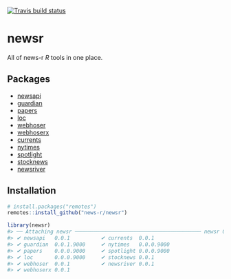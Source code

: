 <!-- README.md is generated from README.Rmd. Please edit that file -->


<!-- badges: start -->
[![Travis build status](https://travis-ci.org/news-r/newsr.svg?branch=master)](https://travis-ci.org/news-r/newsr)
<!-- badges: end -->

# newsr

All of news-r _R_ tools in one place.

## Packages

- [newsapi](https://github.com/news-r/newsapi)
- [guardian](https://github.com/news-r/guardian)
- [papers](https://github.com/news-r/papers)
- [loc](https://github.com/news-r/loc)
- [webhoser](https://github.com/news-r/webhoser)
- [webhoserx](https://github.com/news-r/webhoserx)
- [currents](https://github.com/news-r/currents)
- [nytimes](https://github.com/news-r/nytimes)
- [spotlight](https://github.com/news-r/spotlight)
- [stocknews](https://github.com/news-r/stocknews)
- [newsriver](https://github.com/news-r/newsriver)

## Installation


```r
# install.packages("remotes")
remotes::install_github("news-r/newsr")
```


```r
library(newsr)
#> ── Attaching newsr ───────────────────────────────────────── newsr 0.0.1 ──
#> ✔ newsapi   0.0.1          ✔ currents  0.0.1     
#> ✔ guardian  0.0.1.9000     ✔ nytimes   0.0.0.9000
#> ✔ papers    0.0.0.9000     ✔ spotlight 0.0.0.9000
#> ✔ loc       0.0.0.9000     ✔ stocknews 0.0.1     
#> ✔ webhoser  0.0.1          ✔ newsriver 0.0.1     
#> ✔ webhoserx 0.0.1
```
